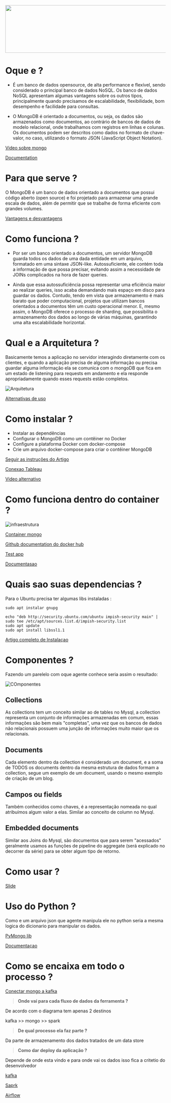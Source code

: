 <img  width=800 height=150 src="../../Images/Mongo/Logo.png" ></img>

# **Oque e ?**

- É um banco de dados opensource, de alta performance e flexível, sendo considerado o principal banco de dados NoSQL. Os banco de dados NoSQL apresentam algumas vantagens sobre os outros tipos, principalmente quando precisamos de escalabilidade, flexibilidade, bom desempenho e facilidade para consultas.

- O MongoDB é orientado a documentos, ou seja, os dados são armazenados como documentos, ao contrário de bancos de dados de modelo relacional, onde trabalhamos com registros em linhas e colunas. Os documentos podem ser descritos como dados no formato de chave-valor, no caso, utilizando o formato JSON (JavaScript Object Notation).

[Video sobre mongo](https://www.youtube.com/watch?v=4dTI1mVLX3I)

[Documentation](https://www.mongodb.com/docs/)

# **Para que serve ?**

O MongoDB é um banco de dados orientado a documentos que possui código aberto (open source) e foi projetado para armazenar uma grande escala de dados, além de permitir que se trabalhe de forma eficiente com grandes volumes.

[Vantagens e desvantagens](https://www.treinaweb.com.br/blog/o-que-e-mongodb)

# **Como funciona ?**

- Por ser um banco orientado a documentos, um servidor MongoDB guarda todos os dados de uma dada entidade em um arquivo, formatado em uma sintaxe JSON-like. Autossuficiente, ele contém toda a informação de que possa precisar, evitando assim a necessidade de JOINs complicados na hora de fazer queries.

- Ainda que essa autossuficiência possa representar uma eficiência maior ao realizar queries, isso acaba demandando mais espaço em disco para guardar os dados. Contudo, tendo em vista que armazenamento é mais barato que poder computacional, projetos que utilizam bancos orientados a documentos têm um custo operacional menor. E, mesmo assim, o MongoDB oferece o processo de sharding, que possibilita o armazenamento dos dados ao longo de várias máquinas, garantindo uma alta escalabilidade horizontal.

# **Qual e a Arquitetura ?**

Basicamente temos a aplicação no servidor interagindo diretamente com os clientes, e quando a aplicação precisa de alguma informação ou precisa guardar alguma informação ela se comunica com o mongoDB que fica em um estado de listening para requests em andamento e ela responde apropriadamente quando esses requests estão completos.

![Arquitetura](../../Images/Mongo/Arquitetura%20bi.png)

[Alternativas de uso](https://imasters.com.br/mongodb/mongodb-e-business-inteligence)

# **Como instalar ?**

- Instalar as dependências
- Configurar o MongoDB como um contêiner no Docker
- Configure a plataforma Docker com docker-compose
- Crie um arquivo docker-compose para criar o contêiner MongoDB

[Seguir as instruções do Artigo](https://www.bmc.com/blogs/mongodb-docker-container/)

[Conexao Tableau](https://www.mongodb.com/docs/bi-connector/master/connect/tableau/)

[Video alternativo](https://www.youtube.com/watch?v=DbKPeaVHwdE&t=325s)

# **Como funciona dentro do container ?**

![infraestrutura](../../Images/Mongo/Docker_infra.png)

[Container mongo](https://hub.docker.com/_/mongo)

[Github documentation do docker hub](https://github.com/docker-library/mongo)

[Test app](https://earthly.dev/blog/mongodb-docker/)

[Documentasao](https://www.mongodb.com/compatibility/docker)

# **Quais sao suas dependencias ?**

Para o Ubuntu precisa ter algumas libs instaladas :

    sudo apt instalar gnupg

    echo "deb http://security.ubuntu.com/ubuntu impish-security main" | sudo tee /etc/apt/sources.list.d/impish-security.list
    sudo apt update
    sudo apt install libssl1.1

[Artigo completo de Instalaçao](https://www.bmc.com/blogs/mongodb-docker-container/)

# **Componentes ?**

Fazendo um parelelo com oque agente conhece seria assim o resultado:

![COmponentes](../../Images/Mongo/Componentes.png)

## **Collections**

As collections tem um conceito similar ao de tables no Mysql, a collection representa um conjunto de informações armazenadas em comum, essas informações são bem mais "completas", uma vez que os bancos de dados não relacionais possuem uma junção de informações muito maior que os relacionais.

## **Documents**

Cada elemento dentro da collection é considerado um document, e a soma de TODOS os documents dentro da mesma estrutura de dados formam a collection, segue um exemplo de um document, usando o mesmo exemplo de criação de um blog.

## **Campos ou fields**

Também conhecidos como chaves, é a representação nomeada no qual atribuímos algum valor a elas. Similar ao conceito de column no Mysql.

## **Embedded documents**

Similar aos Joins do Mysql, são documentos que para serem "acessados" geralmente usamos as funções de pipeline do aggregate (será explicado no decorrer da série) para se obter algum tipo de retorno.

# **Como usar ?**

[Slide](../../src/Docs/Slide%20sobre%20mongo.pdf)

# **Uso do Python ?**

Como e um arquivo json que agente manipula ele no python seria a mesma logica do dicionario para manipular os dados.

[PyMongo lib](https://www.w3schools.com/python/python_mongodb_getstarted.asp)

[Documentaçao](https://www.mongodb.com/languages/python)

# **Como se encaixa em todo o processo ?**

[Conectar mongo a kafka](https://www.youtube.com/watch?v=ZC0sjS4bVpo)

> **Onde vai para cada fluxo de dados da ferramenta ?**

De acordo com o diagrama tem apenas 2 destinos

kafka >> mongo >> spark

> **De qual processo ela faz parte ?**

Da parte de armazenamento dos dados tratados de um data store

> **Como dar deploy da aplicação ?**

Depende de onde esta vindo e para onde vai os dados isso fica a critetio do desenvolvedor

[kafka](../../tools/Kafka/README.md)

[Saprk](../../tools/Spark/README.md)

[Airflow](../../tools/Airflow/README.md)
